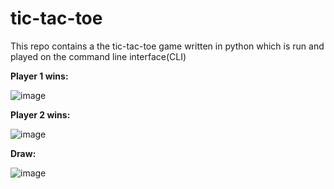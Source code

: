 # tic-tac-toe
This repo contains a the tic-tac-toe game written in python which is run and played on the command line interface(CLI)



**Player 1 wins:**

![image](https://user-images.githubusercontent.com/96857630/168550264-34859ae8-6aa3-4295-803e-01f0414c4c2b.png)


**Player 2 wins:**

![image](https://user-images.githubusercontent.com/96857630/168550731-3b3762bf-621f-4c33-ab19-dc15ae3c3d60.png)


**Draw:**

![image](https://user-images.githubusercontent.com/96857630/168551215-fd81d159-d32e-40d7-8b42-8d896217f875.png)




